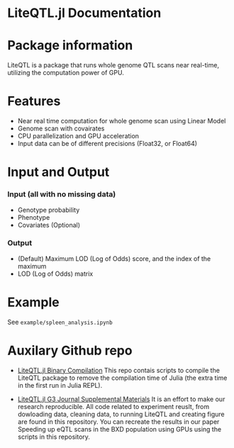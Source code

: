 # LiteQTL.jl Documentation

# Package information
LiteQTL is a package that runs whole genome QTL scans near real-time, utilizing the computation power of GPU. 

# Features
- Near real time computation for whole genome scan using Linear Model
- Genome scan with covairates
- CPU parallelization and GPU acceleration
- Input data can be of different precisions (Float32, or Float64)

# Input and Output
### Input (all with no missing data)
- Genotype probability 
- Phenotype
- Covariates (Optional)
### Output 
- (Default) Maximum LOD (Log of Odds) score, and the index of the maximum
- LOD (Log of Odds) matrix

# Example
See `example/spleen_analysis.ipynb`

# Auxilary Github repo

- [LiteQTL.jl Binary Compilation](https://github.com/senresearch/LiteQTL_bin)
This repo contais scripts to compile the LiteQTL package to remove the compilation time of Julia (the extra time in the first run in Julia REPL).

- [LiteQTL.jl G3 Journal Supplemental Materials](https://github.com/senresearch/LiteQTL-G3-supplement)
It is an effort to make our research reproducible. All code related to experiment reuslt, from dowloading data, cleaning data, to running LiteQTL and creating figure are found in this repository. You can recreate the results in our paper Speeding up eQTL scans in the BXD population using GPUs using the scripts in this repository.




